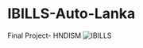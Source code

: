 # IBILLS-Auto-Lanka
Final Project- HNDISM
![IBILLS](https://github.com/user-attachments/assets/f67c8bd5-1a82-46e9-a656-cb68935bb50c)
